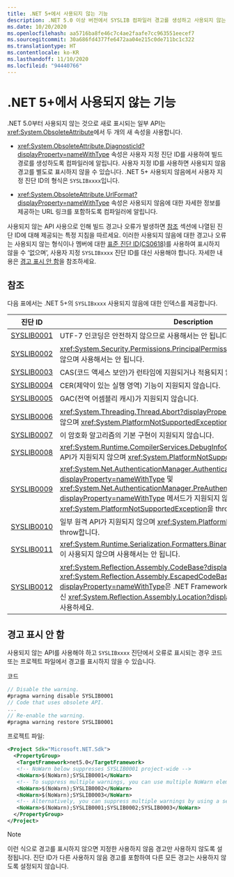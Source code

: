 ```yaml
---
title: .NET 5+에서 사용되지 않는 기능
description: .NET 5.0 이상 버전에서 SYSLIB 컴파일러 경고를 생성하고 사용되지 않는 것으로 표시되는 API에 대해 알아봅니다.
ms.date: 10/20/2020
ms.openlocfilehash: aa5716ba8fe46c7c4ae2faafe7cc963551eecef7
ms.sourcegitcommit: 30a686fd4377fe6472aa04e215c0de711bc1c322
ms.translationtype: HT
ms.contentlocale: ko-KR
ms.lasthandoff: 11/10/2020
ms.locfileid: "94440766"
---
```

# <a name="obsolete-features-in-net-5"></a>.NET 5+에서 사용되지 않는 기능

.NET 5.0부터 사용되지 않는 것으로 새로 표시되는 일부 API는 <xref:System.ObsoleteAttribute>에서 두 개의 새 속성을 사용합니다.

- <xref:System.ObsoleteAttribute.DiagnosticId?displayProperty=nameWithType> 속성은 사용자 지정 진단 ID를 사용하여 빌드 경로를 생성하도록 컴파일러에 알립니다. 사용자 지정 ID를 사용하면 사용되지 않음 경고를 별도로 표시하지 않을 수 있습니다. .NET 5+ 사용되지 않음에서 사용자 지정 진단 ID의 형식은 `SYSLIBxxxx`입니다.

- <xref:System.ObsoleteAttribute.UrlFormat?displayProperty=nameWithType> 속성은 사용되지 않음에 대한 자세한 정보를 제공하는 URL 링크를 포함하도록 컴파일러에 알립니다.

사용되지 않는 API 사용으로 인해 빌드 경고나 오류가 발생하면 [참조](#reference) 섹션에 나열된 진단 ID에 대해 제공되는 특정 지침을 따르세요. 이러한 사용되지 않음에 대한 경고나 오류는 사용되지 않는 형식이나 멤버에 대한 [표준 진단 ID(CS0618)](../../csharp/language-reference/compiler-messages/cs0618.md)를 사용하여 표시하지 않을 수 ‘없으며’, 사용자 지정 `SYSLIBxxxx` 진단 ID를 대신 사용해야 합니다. 자세한 내용은 [경고 표시 안 함](#suppress-warnings)을 참조하세요.

## <a name="reference"></a>참조

다음 표에서는 .NET 5+의 `SYSLIBxxxx` 사용되지 않음에 대한 인덱스를 제공합니다.

| 진단 ID | Description |
| - | - |
| [SYSLIB0001](syslib0001.md) | UTF-7 인코딩은 안전하지 않으므로 사용해서는 안 됩니다. 대신 UTF-8을 사용하세요. |
| [SYSLIB0002](syslib0002.md) | <xref:System.Security.Permissions.PrincipalPermissionAttribute>는 런타임에 적용되지 않으며 사용해서는 안 됩니다. |
| [SYSLIB0003](syslib0003.md) | CAS(코드 액세스 보안)가 런타임에 지원되거나 적용되지 않습니다. |
| [SYSLIB0004](syslib0004.md) | CER(제약이 있는 실행 영역) 기능이 지원되지 않습니다. |
| [SYSLIB0005](syslib0005.md) | GAC(전역 어셈블리 캐시)가 지원되지 않습니다. |
| [SYSLIB0006](syslib0006.md) | <xref:System.Threading.Thread.Abort?displayProperty=nameWithType>이 지원되지 않으며 <xref:System.PlatformNotSupportedException>을 throw합니다. |
| [SYSLIB0007](syslib0007.md) | 이 암호화 알고리즘의 기본 구현이 지원되지 않습니다. |
| [SYSLIB0008](syslib0008.md) | <xref:System.Runtime.CompilerServices.DebugInfoGenerator.CreatePdbGenerator> API가 지원되지 않으며 <xref:System.PlatformNotSupportedException>을 throw합니다. |
| [SYSLIB0009](syslib0009.md) | <xref:System.Net.AuthenticationManager.Authenticate%2A?displayProperty=nameWithType> 및 <xref:System.Net.AuthenticationManager.PreAuthenticate%2A?displayProperty=nameWithType> 메서드가 지원되지 않으며 <xref:System.PlatformNotSupportedException>을 throw합니다. |
| [SYSLIB0010](syslib0010.md) | 일부 원격 API가 지원되지 않으며 <xref:System.PlatformNotSupportedException>을 throw합니다. |
| [SYSLIB0011](syslib0011.md) | <xref:System.Runtime.Serialization.Formatters.Binary.BinaryFormatter> serialization이 사용되지 않으며 사용해서는 안 됩니다. |
| [SYSLIB0012](syslib0012.md) | <xref:System.Reflection.Assembly.CodeBase?displayProperty=nameWithType> 및 <xref:System.Reflection.Assembly.EscapedCodeBase?displayProperty=nameWithType>은 .NET Framework 호환성을 위해서만 포함됩니다. 대신 <xref:System.Reflection.Assembly.Location?displayProperty=nameWithType>를 사용하세요. |

## <a name="suppress-warnings"></a>경고 표시 안 함

사용되지 않는 API를 사용해야 하고 `SYSLIBxxxx` 진단에서 오류로 표시되는 경우 코드 또는 프로젝트 파일에서 경고를 표시하지 않을 수 있습니다.

코드

```csharp
// Disable the warning.
#pragma warning disable SYSLIB0001
// Code that uses obsolete API.
...
// Re-enable the warning.
#pragma warning restore SYSLIB0001
```

프로젝트 파일:

```xml
<Project Sdk="Microsoft.NET.Sdk">
  <PropertyGroup>
   <TargetFramework>net5.0</TargetFramework>
   <!-- NoWarn below suppresses SYSLIB0001 project-wide -->
   <NoWarn>$(NoWarn);SYSLIB0001</NoWarn>
   <!-- To suppress multiple warnings, you can use multiple NoWarn elements -->
   <NoWarn>$(NoWarn);SYSLIB0002</NoWarn>
   <NoWarn>$(NoWarn);SYSLIB0003</NoWarn>
   <!-- Alternatively, you can suppress multiple warnings by using a semicolon-delimited list -->
   <NoWarn>$(NoWarn);SYSLIB0001;SYSLIB0002;SYSLIB0003</NoWarn>
  </PropertyGroup>
</Project>
```

> [!NOTE]
> 이런 식으로 경고를 표시하지 않으면 지정한 사용하지 않음 경고만 사용하지 않도록 설정됩니다. 진단 ID가 다른 사용하지 않음 경고를 포함하여 다른 모든 경고는 사용하지 않도록 설정되지 않습니다.
